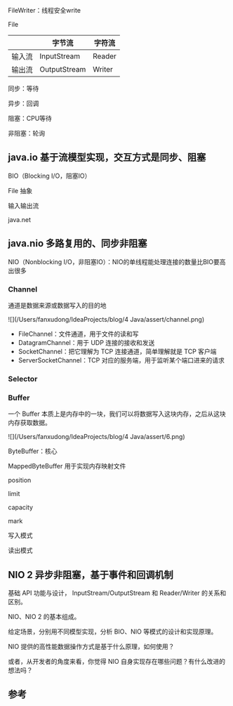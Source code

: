 FileWriter：线程安全write

File

|        | 字节流       | 字符流 |
| ------ | ------------ | ------ |
| 输入流 | InputStream  | Reader |
| 输出流 | OutputStream | Writer |





同步：等待

异步：回调

阻塞：CPU等待

非阻塞：轮询



## java.io 基于流模型实现，交互方式是同步、阻塞

BIO（Blocking I/O，阻塞IO）

File 抽象

输入输出流

 java.net



## java.nio 多路复用的、同步非阻塞

NIO（Nonblocking I/O，非阻塞IO）：NIO的单线程能处理连接的数量比BIO要高出很多

### Channel

通道是数据来源或数据写入的目的地

![](/Users/fanxudong/IdeaProjects/blog/4 Java/assert/channel.png)

- FileChannel：文件通道，用于文件的读和写
- DatagramChannel：用于 UDP 连接的接收和发送
- SocketChannel：把它理解为 TCP 连接通道，简单理解就是 TCP 客户端
- ServerSocketChannel：TCP 对应的服务端，用于监听某个端口进来的请求

### Selector

### Buffer

一个 Buffer 本质上是内存中的一块，我们可以将数据写入这块内存，之后从这块内存获取数据。

![](/Users/fanxudong/IdeaProjects/blog/4 Java/assert/6.png)



ByteBuffer：核心

MappedByteBuffer 用于实现内存映射文件

position

limit

capacity

mark



写入模式

读出模式

## NIO 2 异步非阻塞，基于事件和回调机制





基础 API 功能与设计， InputStream/OutputStream 和 Reader/Writer 的关系和区别。

NIO、NIO 2 的基本组成。

给定场景，分别用不同模型实现，分析 BIO、NIO 等模式的设计和实现原理。

NIO 提供的高性能数据操作方式是基于什么原理，如何使用？

或者，从开发者的角度来看，你觉得 NIO 自身实现存在哪些问题？有什么改进的想法吗？



## 参考

